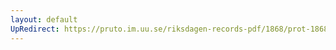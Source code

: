 ```yaml
---
layout: default
UpRedirect: https://pruto.im.uu.se/riksdagen-records-pdf/1868/prot-1868--fk--416/prot-1868--fk--416_004.pdf
---
```


